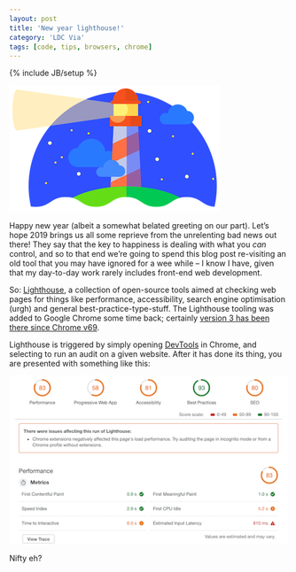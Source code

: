 ```yaml
---
layout: post
title: 'New year lighthouse!'
category: 'LDC Via'
tags: [code, tips, browsers, chrome]
---
```


{% include JB/setup %}

<div class="blog-header">
  <img src="/assets/img/blog/lighthouse-logo.png" style="height: '228px'; width: '381px';" alt="Google Chrome / Lighthouse graphic" />
</div>

Happy new year (albeit a somewhat belated greeting on our part). Let’s hope 2019 brings us all some reprieve from the unrelenting bad news out there! They say that the key to happiness is dealing with what you _can_ control, and so to that end we’re going to spend this blog post re-visiting an old tool that you may have ignored for a wee while – I know I have, given that my day-to-day work rarely includes front-end web development.

So: [Lighthouse](https://developers.google.com/web/tools/lighthouse/), a collection of open-source tools aimed at checking web pages for things like performance, accessibility, search engine optimisation (urgh) and general best-practice-type-stuff. The Lighthouse tooling was added to Google Chrome some time back; certainly [version 3 has been there since Chrome v69](https://developers.google.com/web/updates/2018/05/lighthouse3).

Lighthouse is triggered by simply opening [DevTools](https://developers.google.com/web/tools/chrome-devtools/) in Chrome, and selecting to run an audit on a given website. After it has done its thing, you are presented with something like this:

<p><img src="/assets/img/blog/lighthouse-screen.png" style="height: '325px'; width: '539px';" alt="Screenshot of Lighthouse tools report" /></p>

Nifty eh?
